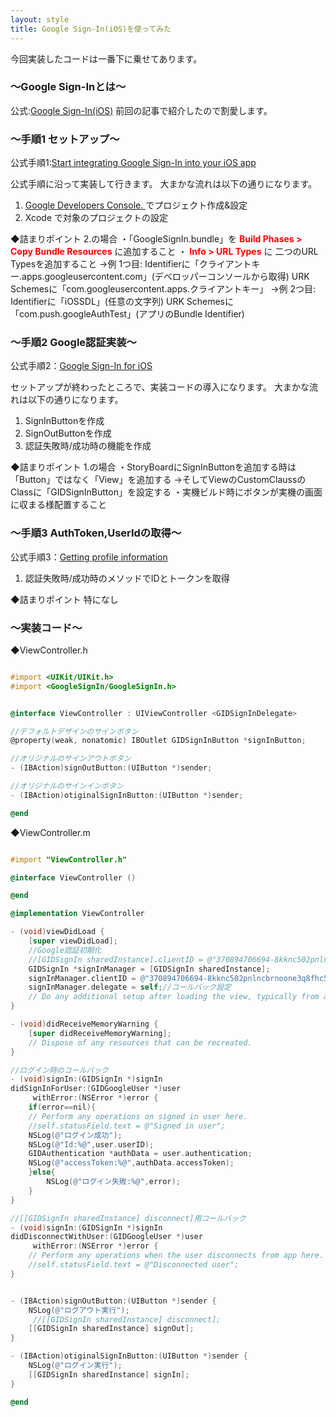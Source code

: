 ```yaml
---
layout: style
title: Google Sign-In(iOS)を使ってみた
---
```


今回実装したコードは一番下に乗せてあります。

<h3> 〜Google Sign-Inとは〜 </h3>

公式:[Google Sign-In(iOS)](https://developers.google.com/identity/sign-in/ios/)
前回の記事で紹介したので割愛します。

<h3> 〜手順1 セットアップ〜 </h3>

公式手順1:[Start integrating Google Sign-In into your iOS app](https://developers.google.com/identity/sign-in/ios/getting-started)

公式手順に沿って実装して行きます。
大まかな流れは以下の通りになります。

1. [Google Developers Console. ](https://console.developers.google.com/project)でプロジェクト作成&設定
2. Xcode で対象のプロジェクトの設定

◆詰まりポイント
2.の場合
・「GoogleSignIn.bundle」を <span style="color:red">**Build Phases > Copy Bundle Resources**</span> に追加すること
・ <span style="color:red">**Info > URL Types**</span> に 二つのURL Typesを追加すること
→例 1つ目:
Identifierに「クライアントキー.apps.googleusercontent.com」(デベロッパーコンソールから取得)
URK Schemesに「com.googleusercontent.apps.クライアントキー」
→例 2つ目:
Identifierに「iOSSDL」(任意の文字列)
URK Schemesに「com.push.googleAuthTest」(アプリのBundle Identifier)

<h3> 〜手順2 Google認証実装〜 </h3>

公式手順2：[Google Sign-In for iOS](https://developers.google.com/identity/sign-in/ios/sign-in)

セットアップが終わったところで、実装コードの導入になります。
大まかな流れは以下の通りになります。

1. SignInButtonを作成
2. SignOutButtonを作成
3. 認証失敗時/成功時の機能を作成

◆詰まりポイント
1.の場合
・StoryBoardにSignInButtonを追加する時は「Button」ではなく「View」を追加する
→そしてViewのCustomClaussのClassに「GIDSignInButton」を設定する
・実機ビルド時にボタンが実機の画面に収まる様配置すること

<h3> 〜手順3 AuthToken,UserIdの取得〜 </h3>

公式手順3：[Getting profile information](https://developers.google.com/identity/sign-in/ios/people)


1. 認証失敗時/成功時のメソッドでIDとトークンを取得

◆詰まりポイント
特になし

<h3> 〜実装コード〜 </h3>

◆ViewController.h

``` objective-c

#import <UIKit/UIKit.h>
#import <GoogleSignIn/GoogleSignIn.h>


@interface ViewController : UIViewController <GIDSignInDelegate>

//デフォルトデザインのサインボタン
@property(weak, nonatomic) IBOutlet GIDSignInButton *signInButton;

//オリジナルのサインアウトボタン
- (IBAction)signOutButton:(UIButton *)sender;

//オリジナルのサインインボタン
- (IBAction)otiginalSignInButton:(UIButton *)sender;

@end


```

◆ViewController.m

``` objective-c

#import "ViewController.h"

@interface ViewController ()

@end

@implementation ViewController

- (void)viewDidLoad {
    [super viewDidLoad];
    //Google認証初期化
    //[GIDSignIn sharedInstance].clientID = @"370894706694-8kknc502pnlncbrnoone3q8fhc55vq66.apps.googleusercontent.com";
    GIDSignIn *signInManager = [GIDSignIn sharedInstance];
    signInManager.clientID = @"370894706694-8kknc502pnlncbrnoone3q8fhc55vq66.apps.googleusercontent.com";
    signInManager.delegate = self;//コールバック設定
    // Do any additional setup after loading the view, typically from a nib.
}

- (void)didReceiveMemoryWarning {
    [super didReceiveMemoryWarning];
    // Dispose of any resources that can be recreated.
}

//ログイン時のコールバック
- (void)signIn:(GIDSignIn *)signIn
didSignInForUser:(GIDGoogleUser *)user
     withError:(NSError *)error {
    if(error==nil){
    // Perform any operations on signed in user here.
    //self.statusField.text = @"Signed in user";
    NSLog(@"ログイン成功");
    NSLog(@"Id:%@",user.userID);
    GIDAuthentication *authData = user.authentication;
    NSLog(@"accessToken:%@",authData.accessToken);
    }else{
        NSLog(@"ログイン失敗:%@",error);
    }
}

//[[GIDSignIn sharedInstance] disconnect]用コールバック
- (void)signIn:(GIDSignIn *)signIn
didDisconnectWithUser:(GIDGoogleUser *)user
     withError:(NSError *)error {
    // Perform any operations when the user disconnects from app here.
    //self.statusField.text = @"Disconnected user";
}


- (IBAction)signOutButton:(UIButton *)sender {
    NSLog(@"ログアウト実行");
     //[[GIDSignIn sharedInstance] disconnect];
    [[GIDSignIn sharedInstance] signOut];
}

- (IBAction)otiginalSignInButton:(UIButton *)sender {
    NSLog(@"ログイン実行");
    [[GIDSignIn sharedInstance] signIn];
}

@end

```
